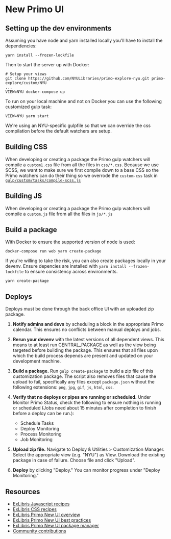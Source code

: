 # New Primo UI

## Setting up the dev environments

Assuming you have node and yarn installed locally you'll have to install the dependencies:

```
yarn install --frozen-lockfile
```

Then to start the server up with Docker:

```
# Setup your views
git clone https://github.com/NYULibraries/primo-explore-nyu.git primo-explore/custom/NYU
...
VIEW=NYU docker-compose up
```

To run on your local machine and not on Docker you can use the following customized gulp task:

```
VIEW=NYU yarn start
```

We're using an NYU-specific gulpfile so that we can override the css compilation before the default watchers are setup.

## Building CSS

When developing or creating a package the Primo gulp watchers will compile a `custom1.css` file from all the files in `css/*.css`. Because we use SCSS, we want to make sure we first compile down to a base CSS so the Primo watchers can do their thing so we overrode the `custom-css` task in [`gulp/custom/tasks/compile-scss.js`](blob/master/gulp/custom/tasks/compile-scss.js#L15)

## Building JS

When developing or creating a package the Primo gulp watchers will compile a `custom.js` file from all the files in `js/*.js`

## Build a package

With Docker to ensure the supported version of node is used:
```
docker-compose run web yarn create-package
```

If you're willing to take the risk, you can also create packages locally in your devenv. Ensure depencies are installed with `yarn install --frozen-lockfile` to ensure consistency across environments.
```
yarn create-package
```

## Deploys

Deploys must be done through the back office UI with an uploaded zip package.

1. **Notify admins and devs** by scheduling a block in the appropriate Primo calendar. This ensures no conflicts between manual deploys and jobs.

1. **Rerun your devenv** with the latest versions of all dependent views. This means to at least run CENTRAL_PACKAGE as well as the view being targeted before building the package. This ensures that all files upon which the build process depends are present and updated on your development machine.

1. **Build a package.** Run `gulp create-package` to build a zip file of this customization package. The script also removes files that cause the upload to fail, specifically any files except `package.json` without the following extensions: `png`, `jpg`, `gif`, `js`, `html`, `css`.

1. **Verify that no deploys or pipes are running or scheduled.** Under Monitor Primo Status, check the following to ensure nothing is running or scheduled (Jobs need about 15 minutes after completion to finish before a deploy can be run.):
    - Schedule Tasks
    - Deploy Monitoring
    - Process Monitoring
    - Job Monitoring

1. **Upload zip file.** Navigate to Deploy & Utilities > Customization Manager. Select the appropriate view (e.g. "NYU") as View. Download the existing package in case of failure. Choose file and click "Upload".

1. **Deploy** by clicking "Deploy." You can monitor progress under "Deploy Monitoring."

## Resources

- [ExLibris Javascript recipes](https://github.com/ExLibrisGroup/primo-explore-package/blob/master/VIEW_CODE/js/README.md)
- [ExLibris CSS recipes](https://github.com/ExLibrisGroup/primo-explore-package/blob/master/VIEW_CODE/css/README.md)
- [ExLibris Primo New UI overview](https://github.com/ExLibrisGroup/primo-explore-devenv)
- [ExLibris Primo New UI best practices](https://knowledge.exlibrisgroup.com/Primo/Product_Documentation/New_Primo_User_Interface/New_UI_Customization_-_Best_Practices)
- [ExLibris Primo New UI package manager](https://knowledge.exlibrisgroup.com/Primo/Product_Documentation/Back_Office_Guide/090Primo_Utilities/The_UI_Customization_Package_Manager)
- [Community contributions](https://github.com/search?utf8=%E2%9C%93&q=primo-explore)
